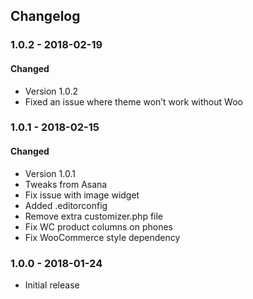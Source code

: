 ## Changelog

### 1.0.2 - 2018-02-19
#### Changed
- Version 1.0.2
- Fixed an issue where theme won’t work without Woo

### 1.0.1 - 2018-02-15
#### Changed
- Version 1.0.1
- Tweaks from Asana
- Fix issue with image widget
- Added .editorconfig
- Remove extra customizer.php file
- Fix WC product columns on phones
- Fix WooCommerce style dependency

### 1.0.0 - 2018-01-24
- Initial release
